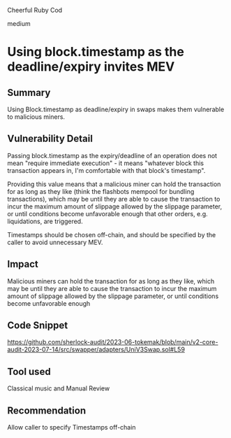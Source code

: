 Cheerful Ruby Cod

medium

# Using block.timestamp as the deadline/expiry invites MEV
## Summary
Using Block.timestamp as deadline/expiry in swaps makes them vulnerable to malicious miners.

## Vulnerability Detail
Passing block.timestamp as the expiry/deadline of an operation does not mean "require immediate execution" - it means "whatever block this transaction appears in, I'm comfortable with that block's timestamp". 

Providing this value means that a malicious miner can hold the transaction for as long as they like (think the flashbots mempool for bundling transactions), which may be until they are able to cause the transaction to incur the maximum amount of slippage allowed by the slippage parameter, or until conditions become unfavorable enough that other orders, e.g. liquidations, are triggered. 

Timestamps should be chosen off-chain, and should be specified by the caller to avoid unnecessary MEV.

## Impact
Malicious miners can hold the transaction for as long as they like, which may be until they are able to cause the transaction to incur the maximum amount of slippage allowed by the slippage parameter, or until conditions become unfavorable enough


## Code Snippet
https://github.com/sherlock-audit/2023-06-tokemak/blob/main/v2-core-audit-2023-07-14/src/swapper/adapters/UniV3Swap.sol#L59


## Tool used
Classical music and Manual Review

## Recommendation
Allow caller to specify Timestamps off-chain
